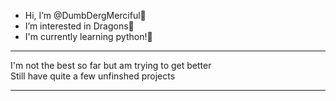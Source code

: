-  Hi, I’m @DumbDergMerciful💜
-  I’m interested in Dragons💜
-  I'm currently learning python!💜
<hr>
I'm not the best so far but am trying to get better
<br>
Still have quite a few unfinshed projects
<hr>
